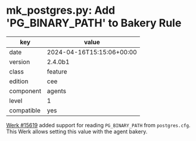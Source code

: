 [//]: # (werk v2)
# mk_postgres.py: Add 'PG_BINARY_PATH' to Bakery Rule

key        | value
---------- | ---
date       | 2024-04-16T15:15:06+00:00
version    | 2.4.0b1
class      | feature
edition    | cee
component  | agents
level      | 1
compatible | yes

[Werk #15619](https://checkmk.com/werk/15619) added support for reading `PG_BINARY_PATH` from
`postgres.cfg`. This Werk allows setting this value with the agent bakery.
